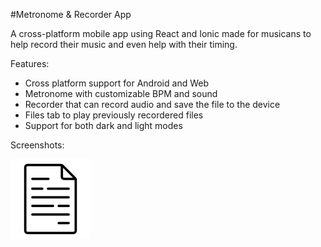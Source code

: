 #Metronome & Recorder App

A cross-platform mobile app using React and Ionic made for musicans to help record their music and even help with their timing. 

Features:
- Cross platform support for Android and Web
- Metronome with customizable BPM and sound
- Recorder that can record audio and save the file to the device
- Files tab to play previously recordered files
- Support for both dark and light modes

Screenshots: 

![Image 1](public/assets/pictures/file_black.png)
